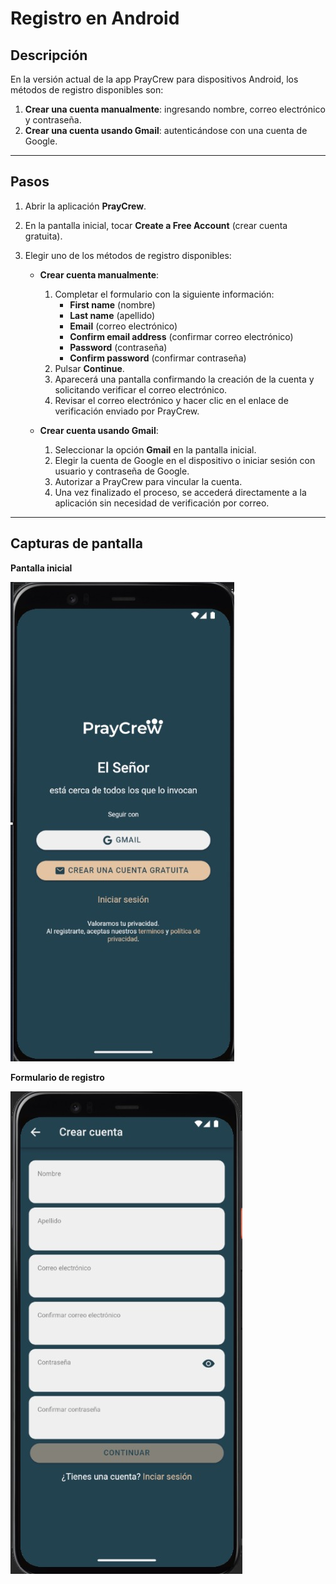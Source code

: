 # Registro en Android

## Descripción
En la versión actual de la app PrayCrew para dispositivos Android, los métodos de registro disponibles son:

1. **Crear una cuenta manualmente**: ingresando nombre, correo electrónico y contraseña.
2. **Crear una cuenta usando Gmail**: autenticándose con una cuenta de Google.

---

## Pasos
1. Abrir la aplicación **PrayCrew**.
2. En la pantalla inicial, tocar **Create a Free Account** (crear cuenta gratuita).
3. Elegir uno de los métodos de registro disponibles:

   - **Crear cuenta manualmente**:
     1. Completar el formulario con la siguiente información:
        - **First name** (nombre)
        - **Last name** (apellido)
        - **Email** (correo electrónico)
        - **Confirm email address** (confirmar correo electrónico)
        - **Password** (contraseña)
        - **Confirm password** (confirmar contraseña)
     2. Pulsar **Continue**.
     3. Aparecerá una pantalla confirmando la creación de la cuenta y solicitando verificar el correo electrónico.
     4. Revisar el correo electrónico y hacer clic en el enlace de verificación enviado por PrayCrew.

   - **Crear cuenta usando Gmail**:
     1. Seleccionar la opción **Gmail** en la pantalla inicial.
     2. Elegir la cuenta de Google en el dispositivo o iniciar sesión con usuario y contraseña de Google.
     3. Autorizar a PrayCrew para vincular la cuenta.
     4. Una vez finalizado el proceso, se accederá directamente a la aplicación sin necesidad de verificación por correo.

---

## Capturas de pantalla
**Pantalla inicial**

![Pantalla inicial - Android](img/registro-correo-paso1.jpg)

**Formulario de registro**

![Formulario de registro - Android](img/registro-correo-paso2.jpg)

<!-- !**Confirmación de cuenta creada**-->
<!-- ![Confirmación de cuenta creada - Android](img/registro-correo-paso3.jpg) -->


 

